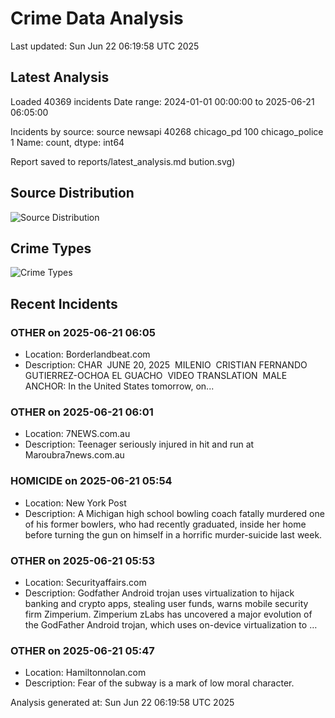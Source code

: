# Crime Data Analysis
Last updated: Sun Jun 22 06:19:58 UTC 2025

## Latest Analysis

Loaded 40369 incidents
Date range: 2024-01-01 00:00:00 to 2025-06-21 06:05:00

Incidents by source:
source
newsapi           40268
chicago_pd          100
chicago_police        1
Name: count, dtype: int64

Report saved to reports/latest_analysis.md
bution.svg)

## Source Distribution
![Source Distribution](images/source_distribution.svg)

## Crime Types
![Crime Types](images/crime_types.svg)

## Recent Incidents

### OTHER on 2025-06-21 06:05
- Location: Borderlandbeat.com
- Description: CHAR  JUNE 20, 2025  MILENIO  CRISTIAN FERNANDO GUTIERREZ-OCHOA EL GUACHO  VIDEO TRANSLATION  MALE ANCHOR: In the United States tomorrow, on...


### OTHER on 2025-06-21 06:01
- Location: 7NEWS.com.au
- Description: Teenager seriously injured in hit and run at Maroubra7news.com.au


### HOMICIDE on 2025-06-21 05:54
- Location: New York Post
- Description: A Michigan high school bowling coach fatally murdered one of his former bowlers, who had recently graduated, inside her home before turning the gun on himself in a horrific murder-suicide last week.


### OTHER on 2025-06-21 05:53
- Location: Securityaffairs.com
- Description: Godfather Android trojan uses virtualization to hijack banking and crypto apps, stealing user funds, warns mobile security firm Zimperium. Zimperium zLabs has uncovered a major evolution of the GodFather Android trojan, which uses on-device virtualization to …


### OTHER on 2025-06-21 05:47
- Location: Hamiltonnolan.com
- Description: Fear of the subway is a mark of low moral character.

Analysis generated at: Sun Jun 22 06:19:58 UTC 2025
